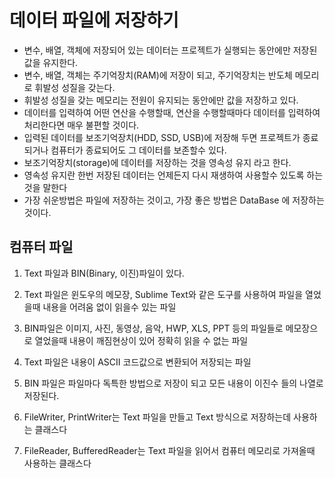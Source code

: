 # 데이터 파일에 저장하기
* 변수, 배열, 객체에 저장되어 있는 데이터는 프로젝트가 실행되는 동안에만 저장된 값을 유지한다.
* 변수, 배열, 객체는 주기억장치(RAM)에 저장이 되고, 주기억장치는 반도체 메모리로 휘발성 성질을 갖는다.
* 휘발성 성질을 갖는 메모리는 전원이 유지되는 동안에만 값을 저장하고 있다.
* 데이터를 입력하여 어떤 연산을 수행할때, 연산을 수행할때마다 데이터를 입력하여 처리한다면 매우 불편할 것이다.
* 입력된 데이터를 보조기억장치(HDD, SSD, USB)에 저장해 두면 프로젝트가 종료되거나 컴퓨터가 종료되어도 그 데이터를 보존할수 있다.
* 보조기억장치(storage)에 데이터를 저장하는 것을 영속성 유지 라고 한다.
* 영속성 유지란 한번 저장된 데이터는 언제든지 다시 재생하여 사용할수 있도록 하는 것을 말한다
* 가장 쉬운방법은 파일에 저장하는 것이고, 가장 좋은 방법은 DataBase 에 저장하는 것이다.

## 컴퓨터 파일
1. Text 파일과  BIN(Binary, 이진)파일이 있다.
2. Text 파일은 윈도우의 메모장, Sublime Text와 같은 도구를 사용하여 파일을 열었을때 내용을 어려움 없이 읽을수 있는 파일

3. BIN파일은 이미지, 사진, 동영상, 음악, HWP, XLS, PPT 등의 파일들로 메모장으로 열었을때 내용이 깨짐현상이 있어 정확히 읽을 수 없는 파일

4. Text 파일은 내용이 ASCII 코드값으로 변환되어 저장되는 파일
5. BIN 파일은 파일마다 독특한 방법으로 저장이 되고 모든 내용이 이진수 들의 나열로 저장된다.

6. FileWriter, PrintWriter는 Text 파일을 만들고 Text 방식으로 저장하는데 사용하는 클래스다

7. FileReader, BufferedReader는 Text 파일을 읽어서 컴퓨터 메모리로 가져올때 사용하는 클래스다



